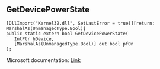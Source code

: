 ## GetDevicePowerState

```
[DllImport("Kernel32.dll", SetLastError = true)][return: MarshalAs(UnmanagedType.Bool)]
public static extern bool GetDevicePowerState(
   IntPtr hDevice,
   [MarshalAs(UnmanagedType.Bool)] out bool pfOn
);
```

Microsoft documentation: [Link](https://docs.microsoft.com/en-us/windows/win32/api/winbase/nf-winbase-getdevicepowerstate)

